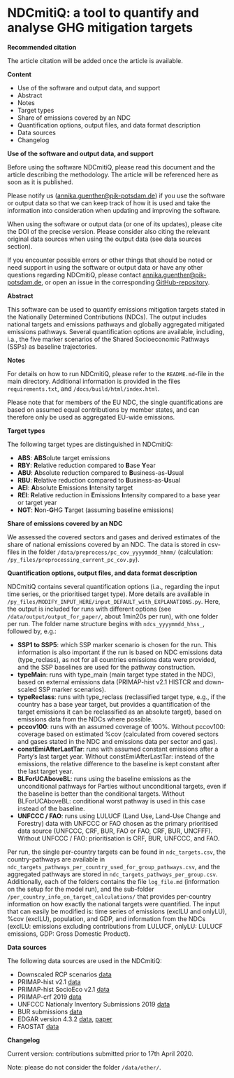 # NDCmitiQ: a tool to quantify and analyse GHG mitigation targets

**Recommended citation**

The article citation will be added once the article is available.

**Content**

- Use of the software and output data, and support
- Abstract
- Notes
- Target types
- Share of emissions covered by an NDC
- Quantification options, output files, and data format description
- Data sources
- Changelog

**Use of the software and output data, and support**

Before using the software NDCmitiQ, please read this document and the article describing the methodology. The article will be referenced here as soon as it is published.

Please notify us ([annika.guenther@pik-potsdam.de](mailto:annika.guenther@pik-potsdam.de)) if you use the software or output data so that we can keep track of how it is used and take the information into consideration when updating and improving the software.

When using the software or output data (or one of its updates), please cite the DOI of the precise version. Please consider also citing the relevant original data sources when using the output data (see data sources section).

If you encounter possible errors or other things that should be noted or need support in using the software or output data or have any other questions regarding NDCmitiQ, please contact [annika.guenther@pik-potsdam.de](mailto:annika.guenther@pik-potsdam.de), or open an issue in the corresponding [GitHub-repository](https://github.com/AnnGuenther/ndc_quantifications).

**Abstract**

This software can be used to quantify emissions mitigation targets stated in the Nationally Determined Contributions (NDCs). The output includes national targets and emissions pathways and globally aggregated mitigated emissions pathways. Several quantification options are available, including, i.a., the five marker scenarios of the Shared Socioeconomic Pathways (SSPs) as baseline trajectories.

**Notes**

For details on how to run NDCmitiQ, please refer to the `README.md`-file in the main directory. Additional information is provided in the files `requirements.txt`, and `/docs/build/html/index.html`.

Please note that for members of the EU NDC, the single quantifications are based on assumed equal contributions by member states, and can therefore only be used as aggregated EU-wide emissions.

**Target types**

The following target types are distinguished in NDCmitiQ:

- **ABS**: **ABS**olute target emissions
- **RBY**: **R**elative reduction compared to **B**ase **Y**ear
- **ABU**: **A**bsolute reduction compared to **B**usiness-as-**U**sual
- **RBU**: **R**elative reduction compared to **B**usiness-as-**U**sual
- **AEI**: **A**bsolute **E**missions **I**ntensity target
- **REI**: **R**elative reduction in **E**missions **I**ntensity compared to a base year or target year
- **NGT**: **N**on-**G**HG **T**arget (assuming baseline emissions)

**Share of emissions covered by an NDC**

We assessed the covered sectors and gases and derived estimates of the share of national emissions covered by an NDC. The data is stored in csv-files in the folder `/data/preprocess/pc_cov_yyyymmdd_hhmm/` (calculation: `/py_files/preprocessing_current_pc_cov.py`).

**Quantification options, output files, and data format description**

NDCmitiQ contains several quantification options (i.a., regarding the input time series, or the prioritised target type). More details are available in `/py_files/MODIFY_INPUT_HERE/input_DEFAULT_with_EXPLANATIONS.py`. Here, the output is included for runs with different options (see `/data/output/output_for_paper/`, about 1min20s per run), with one folder per run. The folder name structure begins with `ndcs_yyyymmdd_hhss_`, followed by, e.g.:

- **SSP1 to SSP5**: which SSP marker scenario is chosen for the run. This information is also important if the run is based on NDC emissions data (type_reclass), as not for all countries emissions data were provided, and the SSP baselines are used for the pathway construction.
- **typeMain**: runs with type_main (main target type stated in the NDC), based on external emissions data (PRIMAP-hist v2.1 HISTCR and down-scaled SSP marker scenarios).
- **typeReclass**: runs with type_reclass (reclassified target type, e.g., if the country has a base year target, but provides a quantification of the target emissions it can be reclassified as an absolute target), based on emissions data from the NDCs where possible.
- **pccov100**: runs with an assumed coverage of 100%. Without pccov100: coverage based on estimated %cov (calculated from covered sectors and gases stated in the NDC and emissions data per sector and gas).
- **constEmiAfterLastTar**: runs with assumed constant emissions after a Party’s last target year. Without constEmiAfterLastTar: instead of the emissions, the relative difference to the baseline is kept constant after the last target year.
- **BLForUCAboveBL**: runs using the baseline emissions as the unconditional pathways for Parties without unconditional targets, even if the baseline is better than the conditional targets. Without BLForUCAboveBL: conditional worst pathway is used in this case instead of the baseline.
- **UNFCCC / FAO**: runs using LULUCF (Land Use, Land-Use Change and Forestry) data with UNFCCC or FAO chosen as the primary prioritised data source (UNFCCC, CRF, BUR, FAO or FAO, CRF, BUR, UNCFFF). Without UNFCCC / FAO: prioritisation is CRF, BUR, UNFCCC, and FAO.

Per run, the single per-country targets can be found in `ndc_targets.csv`, the country-pathways are available in `ndc_targets_pathways_per_country_used_for_group_pathways.csv`, and the aggregated pathways are stored in `ndc_targets_pathways_per_group.csv`. Additionally, each of the folders contains the file `log_file.md` (information on the setup for the model run), and the sub-folder `/per_country_info_on_target_calculations/` that provides per-country information on how exactly the national targets were quantified. The input that can easily be modified is: time series of emissions (exclLU and onlyLU), %cov (exclLU), population, and GDP, and information from the NDCs (exclLU: emissions excluding contributions from LULUCF, onlyLU: LULUCF emissions, GDP: Gross Domestic Product).

**Data sources**

The following data sources are used in the NDCmitiQ:

- Downscaled RCP scenarios [data](https://zenodo.org/record/3638137#references)
- PRIMAP-hist v2.1 [data](https://dataservices.gfz-potsdam.de/pik/showshort.php?id=escidoc:4736895)
- PRIMAP-hist SocioEco v2.1 [data](https://dataservices.gfz-potsdam.de/pik/showshort.php?id=escidoc:4736895)
- PRIMAP-crf 2019 [data](https://doi.org/10.5281/zenodo.3775575)
- UNFCCC Nationaly Inventory Submissions 2019 [data](https://unfccc.int/process-and-meetings/transparency-and-reporting/reporting-and-review-under-the-convention/greenhouse-gas-inventories-annex-i-parties/national-inventory-submissions-2019)
- BUR submissions [data](https://unfccc.int/process/transparency-and-reporting/reporting-and-review-under-convention/biennial-update-reports-0)
- EDGAR version 4.3.2 [data](https://data.jrc.ec.europa.eu/collection/EDGAR), [paper](https://essd.copernicus.org/preprints/essd-2017-79/)
- FAOSTAT [data](http://www.fao.org/faostat/en//#data)

**Changelog**

Current version: contributions submitted prior to 17th April 2020.

Note: please do not consider the folder `/data/other/`.